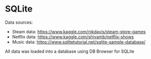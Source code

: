 # SQLite

Data sources:
 - Steam data: https://www.kaggle.com/nikdavis/steam-store-games
 - Netflix data: https://www.kaggle.com/shivamb/netflix-shows
 - Music data: https://www.sqlitetutorial.net/sqlite-sample-database/

All data was loaded into a database using DB Browser for SQLite
